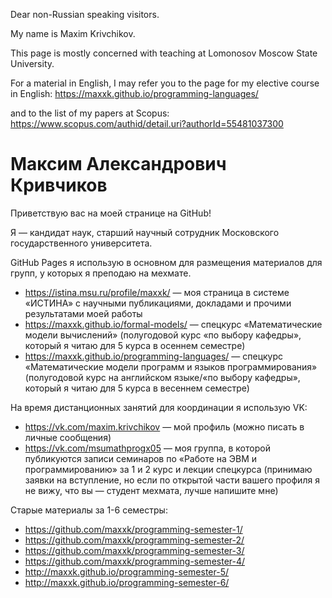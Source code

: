 Dear non-Russian speaking visitors.

My name is Maxim Krivchikov.

This page is mostly concerned with teaching at Lomonosov Moscow State University.

For a material in English, I may refer you to the page for my elective course in English: https://maxxk.github.io/programming-languages/

and to the list of my papers at Scopus: https://www.scopus.com/authid/detail.uri?authorId=55481037300

<!-- Bonus: http mirror for my once-a-year-updated gemlog: https://maxxk.me/ -->

# Максим Александрович Кривчиков

Приветствую вас на моей странице на GitHub!

Я — кандидат наук, старший научный сотрудник Московского государственного университета.

GitHub Pages я использую в основном для размещения материалов для групп, у которых я преподаю на мехмате.

- https://istina.msu.ru/profile/maxxk/ — моя страница в системе «ИСТИНА» с научными публикациями, докладами и прочими результатами моей работы
- https://maxxk.github.io/formal-models/ — спецкурс «Математические модели вычислений» (полугодовой курс «по выбору кафедры», который я читаю для 5 курса в осеннем семестре)
- https://maxxk.github.io/programming-languages/ — спецкурс «Математические модели программ и языков программирования» (полугодовой курс на английском языке/«по выбору кафедры», который я читаю для 5 курса в весеннем семестре)

На время дистанционных занятий для координации я использую VK:
- https://vk.com/maxim.krivchikov — мой профиль (можно писать в личные сообщения)
- https://vk.com/msumathprogx05 — моя группа, в которой публикуются записи семинаров по «Работе на ЭВМ и программированию» за 1 и 2 курс и лекции спецкурса (принимаю заявки на вступление, но если по открытой части вашего профиля я не вижу, что вы — студент мехмата, лучше напишите мне)

Старые материалы за 1-6 семестры:
- https://github.com/maxxk/programming-semester-1/
- https://github.com/maxxk/programming-semester-2/
- https://github.com/maxxk/programming-semester-3/
- https://github.com/maxxk/programming-semester-4/
- http://maxxk.github.io/programming-semester-5/
- http://maxxk.github.io/programming-semester-6/
